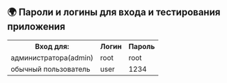 ## 🌍 Пароли и логины для входа и тестирования приложения


<table>
    <tr>
        <th>Вход для:</th>
        <th>Логин</th>
        <th>Пароль</th>
    </tr>
    <tr>
        <td>администратора(admin)</td>
        <td>root</td>
        <td>root</td>
    </tr>
    <tr>
        <td>обычный пользователь</td>
        <td>user</td>
        <td>1234</td>
    </tr>
</table>